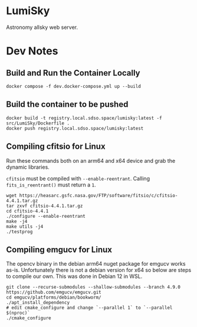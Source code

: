 # LumiSky

Astronomy allsky web server.

# Dev Notes

## Build and Run the Container Locally

```
docker compose -f dev.docker-compose.yml up --build
```

## Build the container to be pushed

```
docker build -t registry.local.sdso.space/lumisky:latest -f src/LumiSky/Dockerfile .
docker push registry.local.sdso.space/lumisky:latest
```

## Compiling cfitsio for Linux

Run these commands both on an arm64 and x64 device and grab the dynamic libraries.

`cfitsio` must be compiled with `--enable-reentrant`. Calling `fits_is_reentrant()` must return a `1`.

```
wget https://heasarc.gsfc.nasa.gov/FTP/software/fitsio/c/cfitsio-4.4.1.tar.gz
tar zxvf cfitsio-4.4.1.tar.gz
cd cfitsio-4.4.1
./configure --enable-reentrant
make -j4
make utils -j4
./testprog
```

## Compiling emgucv for Linux

The opencv binary in the debian arm64 nuget package for emgucv works as-is.
Unfortunately there is not a debian version for x64 so below are steps to compile our own.
This was done in Debian 12 in WSL.

```
git clone --recurse-submodules --shallow-submodules --branch 4.9.0 https://github.com/emgucv/emgucv.git
cd emgucv/platforms/debian/bookworm/
./apt_install_dependency
# edit cmake_configure and change `--parallel 1` to `--parallel $(nproc)`
./cmake_configure
```